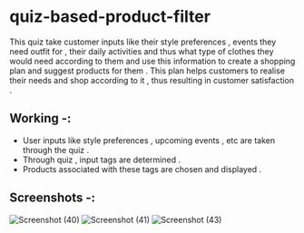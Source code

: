 # quiz-based-product-filter

This quiz take customer inputs like their style preferences , events they need outfit for , their daily activities and thus what type of clothes they would need according to them and use this information to create a shopping plan and suggest products for them . This plan helps customers to realise their needs and shop according to it , thus resulting in customer satisfaction .

## Working -:
<ul><li>User inputs like style preferences , upcoming events , etc are taken through the quiz .</li>
  <li>Through quiz , input tags are determined .</li>
  <li>Products associated with these tags are chosen and displayed .</li></ul>
  
## Screenshots -:
![Screenshot (40)](https://user-images.githubusercontent.com/67213393/115996200-f1616b80-a5fb-11eb-9e75-e2704efdd066.png)
![Screenshot (41)](https://user-images.githubusercontent.com/67213393/115996208-f7efe300-a5fb-11eb-87de-9397fd688a7c.png)
![Screenshot (43)](https://user-images.githubusercontent.com/67213393/115996214-fde5c400-a5fb-11eb-87b8-e6219202d3bf.png)
